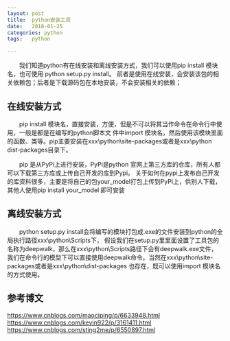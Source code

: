 ```yaml
---
layout:	post
title:	python安装工具
date:	2018-01-25
categories:	python
tags:	python

---
```

　　我们知道python有在线安装和离线安装方式，我们可以使用pip install 模块名，也可使用 python setup.py install。
前者是使用在线安装，会安装该包的相关依赖包；后者是下载源码包在本地安装，不会安装相关的依赖；


## 在线安装方式
　　pip install 模块名，直接安装，方便，但是不可以将其当作命令在命令行中使用，一般是都是在编写的python脚本文
件中import 模块名，然后使用该模块里面的函数、类等。pip主要安装在xxx\python\site-packages或者是xxx\python\
dist-packages目录下。
    
　　pip 是从PyPi上进行安装，PyPi是python 官网上第三方库的仓库，所有人都可以下载第三方库或上传自己开发的库到Pypi。
关于如何在pypi上发布自己开发的库资料很多，主要是将自己的包your_model打包上传到PyPi上，供别人下载，其他人使用pip 
install your_model 即可安装


## 离线安装方式
　　python setup.py install会将编写的模块打包成.exe的文件安装到python的全局执行路径xxx\python\Scripts下，
假设我们在setup.py里里面设置了工具包的名称为deepwalk，那么在xxx\python\Scripts路径下会有deepwalk.exe文件，
我们在命令行的模型下可以直接使用deepwalk命令。当然在xxx\python\site-packages或者是xxx\python\dist-packages
也存在，既可以使用import 模块名的方式使用。



## 参考博文
https://www.cnblogs.com/maociping/p/6633948.html
https://www.cnblogs.com/kevin922/p/3161411.html
https://www.cnblogs.com/sting2me/p/6550897.html



